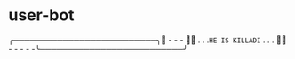 # user-bot
╭──────────────────────────╮🌈  - - -   🧞‍♂️ . . .```HE IS KILLADI``` . . . 🕵️‍♂️ - - - - -╰──────────────────────────╯
